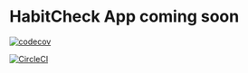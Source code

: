 # HabitCheck App coming soon

[![codecov](https://codecov.io/gh/bchehraz/HabitCheck/branch/master/graph/badge.svg)](https://codecov.io/gh/bchehraz/HabitCheck)

[![CircleCI](https://circleci.com/gh/bchehraz/HabitCheck.svg?style=svg)](https://circleci.com/gh/bchehraz/HabitCheck)
